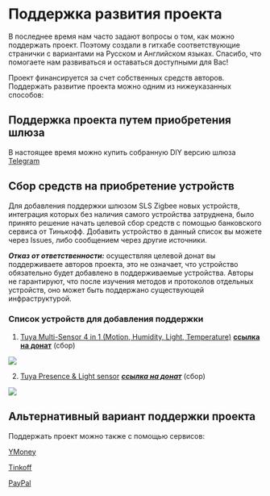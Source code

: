 # Поддержка развития проекта

В последнее время нам часто задают вопросы о том, как можно поддержать проект. Поэтому создали в гитхабе соответствующие странички с вариантами на Русском и Английском языках. Спасибо, что помогаете нам развиваться и оставаться доступными для Вас!

Проект финансируется за счет собственных средств авторов.  Поддержать развитие проекта можно одним из нижеуказанных способов:

## Поддержка проекта путем приобретения  шлюза 
В настоящее время  можно купить собранную DIY версию  шлюза [Telegram](https://t.me/avenit)

##  Сбор средств на приобретение устройств
Для добавления  поддержки шлюзом SLS  Zigbee новых устройств, интеграция  которых  без наличия  самого устройства затруднена, было принято решение начать целевой сбор средств с помощью банковского сервиса от Тинькофф. Добавить устройство в данный список вы можете через Issues, либо сообщением через другие источники.

***Отказ от ответственности:*** осуществляя целевой  донат вы поддерживаете авторов проекта, это не означает, что устройство обязательно будет добавлено в поддерживаемые устройства. Авторы не гарантируют, что после изучения методов и протоколов отдельных устройств, оно может быть поддержано существующей инфраструктурой. 


### Список устройств для добавления поддержки

1) [Tuya Multi-Sensor 4 in 1 (Motion, Humidity, Light, Temperature)](http://alli.pub/5u04to) ******[ссылка на  донат](https://www.tinkoff.ru/sl/3sYNyrmFYMC)****** (сбор)

![](https://api.tinkoff.ru/v1/cm/download?moduleId=crowdfund&id=936807e9-a277-4331-bb40-8373fb895f9b.png)

2) [Tuya Presence & Light  sensor](http://alli.pub/5u05jj) ***[ссылка на  донат](https://www.tinkoff.ru/sl/10EHvJmevzy)*** (сбор)

![](https://api.tinkoff.ru/v1/cm/download?moduleId=crowdfund&id=93069a79-4cc7-4735-980e-ba67f2a593a1.jpg)


##  Альтернативный вариант поддержки проекта

Поддержать проект можно также  с помощью сервисов:

[YMoney](https://yasobe.ru/na/slsys)

[Tinkoff](https://www.tinkoff.ru/sl/9REs8jDbVHD)

[PayPal](https://paypal.me/slsys)


